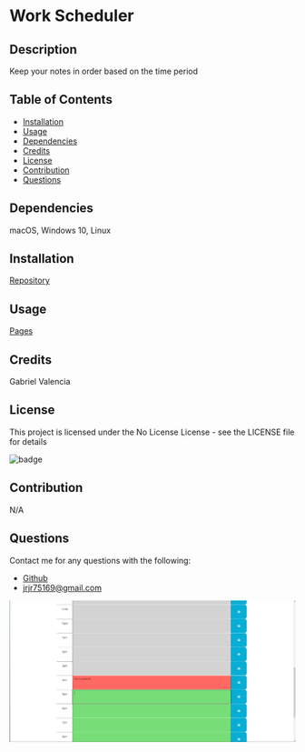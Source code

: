 # Work Scheduler
      
  ## Description
    
  Keep your notes in order based on the time period
    
  ## Table of Contents
    
  - [Installation](#installation)
  - [Usage](#usage)
  - [Dependencies](#dependencies)
  - [Credits](#credits)
  - [License](#license)
  - [Contribution](#contribution)
  - [Questions](#questions)
    
  ## Dependencies
    
  macOS, Windows 10, Linux
    
  ## Installation
    
  [Repository](https://github.com/Gabriel-V75169/Work-Scheduler)
    
  ## Usage
    
  [Pages](https://gabriel-v75169.github.io/Work-Scheduler/)
    
  ## Credits
    
  Gabriel Valencia
    
  ## License
    
  This project is licensed under the No License License - see the LICENSE file for details 
    
  ![badge](https://img.shields.io/badge/License-No%20License-blue)
    
  ## Contribution
    
  N/A
    
  ## Questions
  Contact me for any questions with the following:
  - [Github](https://github.com/Gabriel-V75169)
  - [jrjr75169@gmail.com]()



![Final Product](Screenshot%20(2).png)
